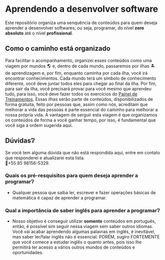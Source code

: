 # Aprendendo a desenvolver software
Este repositório organiza uma senquência de conteúdos para quem deseja aprender a desenvolver softwares, ou seja, programar, do nível **zero absoluto** até o nível **profissional**.

## Como o caminho está organizado
Para facilitar o acompanhamento, organizei esses conteúdos como uma viagem por mundos 🌎 e, dentro de cada mundo, passaremos por ilhas 🏝 de aprendizagem e, por fim, enquanto caminha por cada ilha, você irá encontrar conhecimentos. Cada mundo terá um símbolo de conhecimento diferente, você deve juntar todos eles para chegar ao final da ilha. Por fim, para sair da ilha, você precisará provar para você mesmo que aprendeu tudo, para isso, você deve fazer todos os exercícios do [Painel de Treinamentos](https://trello.com/b/UaEjvmbR/treinamento).
Essas ilhas serão parte de conteúdos, disponibilizados de forma gratuita, feito por pessoas que, assim como nós, acreditam que melhorar a vida das pessoas é parte essencial do caminho para melhorar a nossa própria vida. A vantagem de serguir esta viagem é que organizamos os conteúdos de forma a você ganhar tempo, por isso, é fundamental que você siga a ordem sugerida aqui.

## Dúvidas❔
Se você tem alguma dúvida que não está respondida aqui, entre em contato que responderei e atualizarei esta lista.  
💬+55 85 98156-5329.

### Quais os pré-resquisitos para quem deseja aprender a programar❔
* Qualquer pessoa que saiba ler, escrever e fazer operações básicas de matemática é capaz de aprender a programar.

### Qual a importância de saber inglês para aprender a programar❔
* Nosso objetivo é conseguir utilizar **somente** conteúdos em português, então, é possível sim seguir nessa viagem sem saber outros idiomas. Você vai acabar aprendendo algumas palavras em inglês, é inevitável, mas saber ler/falar inglês não é essencial. PORÉM, sugiro FORTEMENTE que você comece a estudar inglês o quanto antes, pois isso lhe permitirá ter acesso a vários outros mundos de conteúdos e oportunidades.